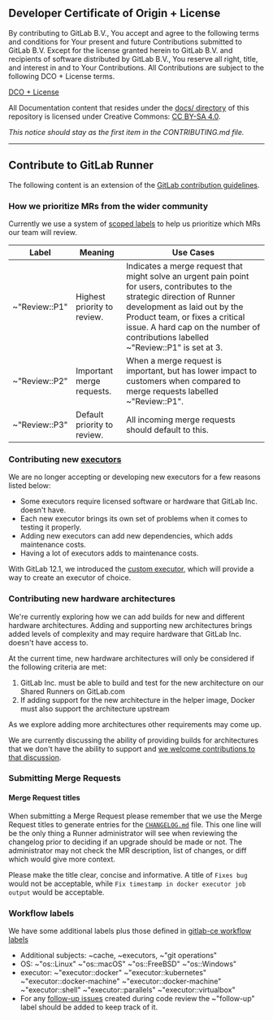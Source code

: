## Developer Certificate of Origin + License

By contributing to GitLab B.V., You accept and agree to the following terms and
conditions for Your present and future Contributions submitted to GitLab B.V.
Except for the license granted herein to GitLab B.V. and recipients of software
distributed by GitLab B.V., You reserve all right, title, and interest in and to
Your Contributions. All Contributions are subject to the following DCO + License
terms.

[DCO + License](https://gitlab.com/gitlab-org/dco/blob/master/README.md)

All Documentation content that resides under the [docs/ directory](/docs) of this
repository is licensed under Creative Commons:
[CC BY-SA 4.0](https://creativecommons.org/licenses/by-sa/4.0/).

_This notice should stay as the first item in the CONTRIBUTING.md file._

---

## Contribute to GitLab Runner

The following content is an extension of the [GitLab contribution guidelines](https://docs.gitlab.com/ce/development/contributing/index.html).

### How we prioritize MRs from the wider community

Currently we use a system of [scoped labels](https://docs.gitlab.com/ee/user/project/labels.html#scoped-labels-premium) to help us prioritize which MRs our team will review.

| Label | Meaning | Use Cases |
| ---- | ----- | ----- |
| ~"Review::P1" | Highest priority to review. | Indicates a merge request that might solve an urgent pain point for users, contributes to the strategic direction of Runner development as laid out by the Product team, or fixes a critical issue. A hard cap on the number of contributions labelled ~"Review::P1" is set at 3. |
| ~"Review::P2" | Important merge requests. | When a merge request is important, but has lower impact to customers when compared to merge requests labelled ~"Review::P1". |
| ~"Review::P3" | Default priority to review. | All incoming merge requests should default to this. |

### Contributing new [executors](https://docs.gitlab.com/runner/#selecting-the-executor)

We are no longer accepting or developing new executors for a few
reasons listed below:

- Some executors require licensed software or hardware that GitLab Inc.
  doesn't have.
- Each new executor brings its own set of problems when it comes to
  testing it properly.
- Adding new executors can add new dependencies, which adds maintenance costs.
- Having a lot of executors adds to maintenance costs.

With GitLab 12.1, we introduced the [custom
executor](https://gitlab.com/gitlab-org/gitlab-runner/issues/2885),
which will provide a way to create an executor of choice.

### Contributing new hardware architectures

We're currently exploring how we can add builds for new and different hardware
architectures. Adding and supporting new architectures brings added levels of
complexity and may require hardware that GitLab Inc. doesn't have access to.

At the current time, new hardware architectures will only be considered if the
following criteria are met:

1. GitLab Inc. must be able to build and test for the new architecture on our Shared Runners on GitLab.com
1. If adding support for the new architecture in the helper image, Docker must also support the architecture upstream

As we explore adding more architectures other requirements may come up.

We are currently discussing the ability of providing builds for architectures that we
don't have the ability to support and [we welcome contributions to that discussion](https://gitlab.com/gitlab-org/gitlab-runner/issues/4229).

### Submitting Merge Requests

#### Merge Request titles

When submitting a Merge Request please remember that we use the Merge Request titles to generate entries
for the [`CHANGELOG.md`](https://gitlab.com/gitlab-org/gitlab-runner/blob/master/CHANGELOG.md) file.
This one line will be the only thing a Runner administrator will see when reviewing
the changelog prior to deciding if an upgrade should be made or not. The administrator may not check the
MR description, list of changes, or diff which would give more context.

Please make the title clear, concise and informative. A title of `Fixes bug` would not be
acceptable, while `Fix timestamp in docker executor job output` would be acceptable.

### Workflow labels

We have some additional labels plus those defined in [gitlab-ce workflow labels](https://docs.gitlab.com/ce/development/contributing/issue_workflow.html)

- Additional subjects: ~cache, ~executors, ~"git operations"
- OS: ~"os::Linux" ~"os::macOS" ~"os::FreeBSD" ~"os::Windows"
- executor: ~"executor::docker" ~"executor::kubernetes" ~"executor::docker\-machine" ~"executor::docker\-machine" ~"executor::shell" ~"executor::parallels" ~"executor::virtualbox"
- For any [follow-up
  issues](https://docs.gitlab.com/ee/development/contributing/issue_workflow.html#technical-debt-in-follow-up-issues)
  created during code review the ~"follow-up" label should be added to
  keep track of it.

